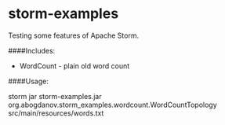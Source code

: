 storm-examples
==============

Testing some features of Apache Storm. 

####Includes:

* WordCount - plain old word count

####Usage:

storm jar storm-examples.jar org.abogdanov.storm_examples.wordcount.WordCountTopology src/main/resources/words.txt